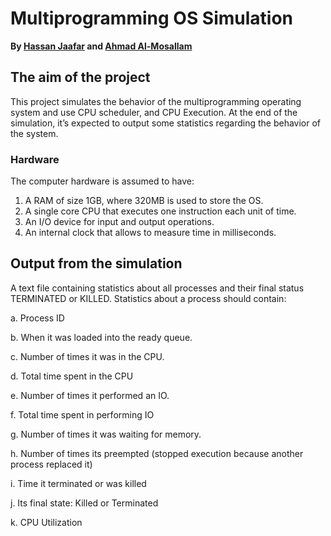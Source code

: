 # Multiprogramming OS Simulation

**By [Hassan Jaafar](https://github.com/Hassan-Jaafar) and [Ahmad Al-Mosallam](https://github.com/Ahmad-Almosallam)**
## The aim of the project
This project simulates the behavior of the multiprogramming operating system and use
CPU scheduler, and CPU Execution. At the end of the simulation, it’s expected to output
some statistics regarding the behavior of the system.
### Hardware
The computer hardware is assumed to have:
1. A RAM of size 1GB, where 320MB is used to store the OS.
2. A single core CPU that executes one instruction each unit of time.
3. An I/O device for input and output operations.
4. An internal clock that allows to measure time in milliseconds.


## Output from the simulation
A text file containing statistics about all processes and their final status TERMINATED
or KILLED. Statistics about a process should contain:

a. Process ID

b. When it was loaded into the ready queue.

c. Number of times it was in the CPU.

d. Total time spent in the CPU

e. Number of times it performed an IO.

f. Total time spent in performing IO

g. Number of times it was waiting for memory.

h. Number of times its preempted (stopped execution because another process
replaced it)

i. Time it terminated or was killed

j. Its final state: Killed or Terminated

k. CPU Utilization
